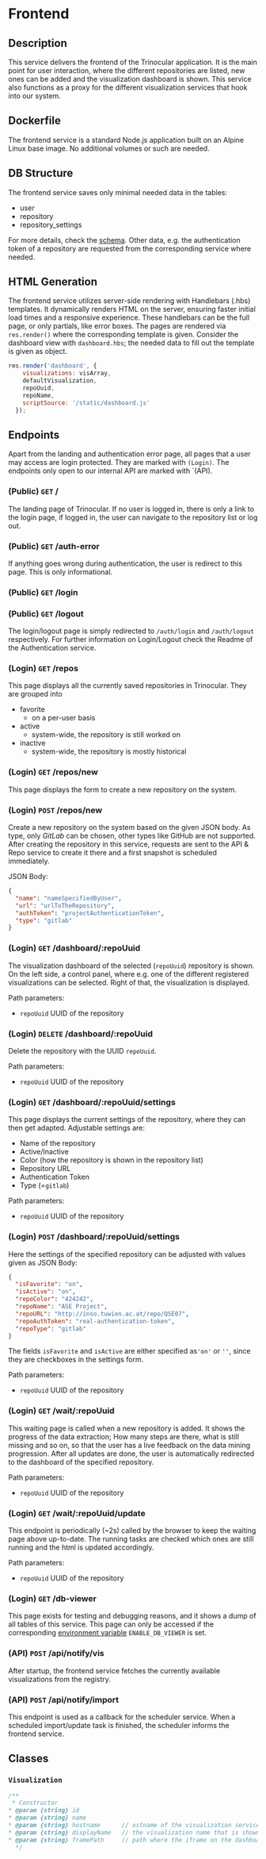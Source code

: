 
# Frontend

## Description

This service delivers the frontend of the Trinocular application. It is the main point for user 
interaction, where the different repositories are listed, new ones can be added and the visualization
dashboard is shown. This service also functions as a proxy for the different visualization services 
that hook into our system.

## Dockerfile

The frontend service is a standard Node.js application built on an Alpine Linux base image. No additional
volumes or such are needed.

## DB Structure

The frontend service saves only minimal needed data in the tables:
* user
* repository
* repository_settings

For more details, check the [schema](./scripts/schema.sql).
Other data, e.g. the authentication token of a repository are requested from the corresponding
service where needed.

## HTML Generation

The frontend service  utilizes server-side rendering with Handlebars (.hbs) templates. 
It dynamically renders HTML on the server, ensuring faster initial load times and a responsive experience.
These handlebars can be the full page, or only partials, like error boxes. The pages are rendered via
`res.render()` where the corresponding template is given. 
Consider the dashboard view with `dashboard.hbs`; the needed data to fill out the template is given as object.
```js
res.render('dashboard', {
    visualizations: visArray,
    defaultVisualization,
    repoUuid,
    repoName,
    scriptSource: '/static/dashboard.js'
  });
```

## Endpoints

Apart from the landing and authentication error page, all pages that a user may access
are login protected. They are marked with `(Login)`. The endpoints only open to our internal API are
marked with `(API).

### (Public) `GET` /

The landing page of Trinocular. If no user is logged in, there is only a link to the login page,
if logged in, the user can navigate to the repository list or log out.

### (Public) `GET` /auth-error

If anything goes wrong during authentication, the user is redirect to this page. This is only 
informational.

### (Public) `GET` /login
### (Public) `GET` /logout

The login/logout page is simply redirected to `/auth/login` and `/auth/logout` respectively.
For further information on Login/Logout check the Readme of the Authentication service.

### (Login) `GET` /repos

This page displays all the currently saved repositories in Trinocular. They are grouped into
* favorite
  * on a per-user basis
* active
  * system-wide, the repository is still worked on
* inactive
  * system-wide, the repository is mostly historical

### (Login) `GET` /repos/new

This page displays the form to create a new repository on the system.

### (Login) `POST` /repos/new

Create a new repository on the system based on the given JSON body. As type, only *GitLab* can be chosen,
other types like GitHub are not supported. After creating the repository in this service, requests 
are sent to the API & Repo service to create it there and a first snapshot is scheduled immediately.

JSON Body:
```json
{
  "name": "nameSpecifiedByUser",
  "url": "urlToTheRepository",
  "authToken": "projectAuthenticationToken",
  "type": "gitlab"
}
```

### (Login) `GET` /dashboard/:repoUuid

The visualization dashboard of the selected (`repoUuid`) repository is shown. On the left side, 
a control panel, where e.g. one of the different registered visualizations can be selected. Right of 
that, the visualization is displayed.

Path parameters:
* `repoUuid` UUID of the repository

### (Login) `DELETE` /dashboard/:repoUuid

Delete the repository with the UUID `repoUuid`.

Path parameters:
* `repoUuid` UUID of the repository

### (Login) `GET` /dashboard/:repoUuid/settings

This page displays the current settings of the repository, where they can then get adapted. 
Adjustable settings are:
* Name of the repository
* Active/Inactive
* Color (how the repository is shown in the repository list)
* Repository URL
* Authentication Token
* Type (=`gitlab`)

Path parameters:
* `repoUuid` UUID of the repository

### (Login) `POST` /dashboard/:repoUuid/settings

Here the settings of the specified repository can be adjusted with values given as JSON Body:
```json
{
  "isFavorite": "on",
  "isActive": "on",
  "repoColor": "424242",
  "repoName": "ASE Project",
  "repoURL": "http://inso.tuwien.ac.at/repo/QSE07",
  "repoAuthToken": "real-authentication-token",
  "repoType": "gitlab"
}
```
The fields `isFavorite` and `isActive` are either specified as`'on'` or `''`, since they are checkboxes
in the settings form. 

Path parameters:
* `repoUuid` UUID of the repository

### (Login) `GET` /wait/:repoUuid
This waiting page is called when a new repository is added. It shows the progress of the data extraction; 
How many steps are there, what is still missing and so on, so that the user has a live feedback on
the data mining progression. After all updates are done, the user is automatically redirected to the 
dashboard of the specified repository.

Path parameters:
* `repoUuid` UUID of the repository

### (Login) `GET` /wait/:repoUuid/update

This endpoint is periodically (~2s) called by the browser to keep the waiting page above up-to-date.
The running tasks are checked which ones are still running and the html is updated accordingly.

Path parameters:
* `repoUuid` UUID of the repository

### (Login) `GET` /db-viewer

This page exists for testing and debugging reasons, and it shows a dump of all tables of this service.
This page can only be accessed if the corresponding [environment variable](./.env) `ENABLE_DB_VIEWER` 
is set. 

### (API) `POST` /api/notify/vis

After startup, the frontend service fetches the currently available visualizations from the registry.

### (API) `POST` /api/notify/import

This endpoint is used as a callback for the scheduler service. When a scheduled import/update task is 
finished, the scheduler informs the frontend service.

## Classes

### `Visualization`
```js
/**
 * Constructor
* @param {string} id
* @param {string} name
* @param {string} hostname      // ostname of the visualization service
* @param {string} displayName   // the visualization name that is shown to the user
* @param {string} framePath     // path where the iframe on the dashboard navigates to
  */
```
